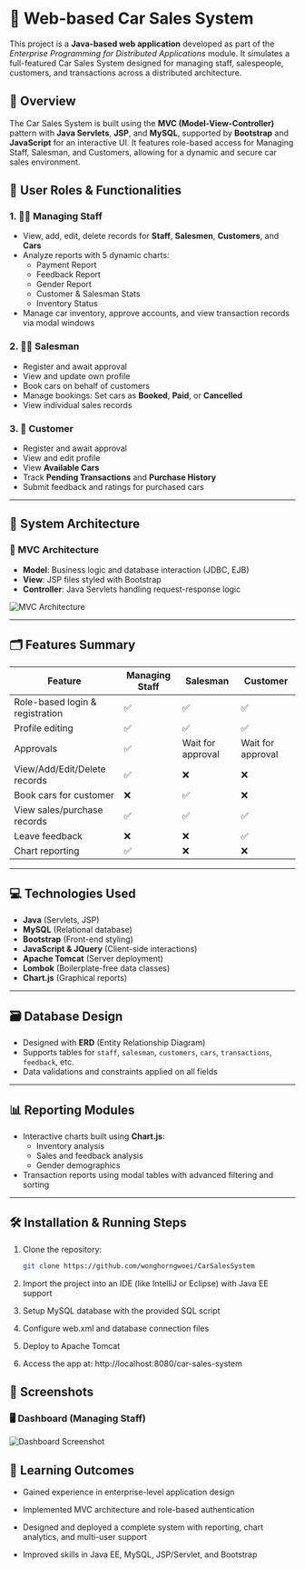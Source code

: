 # 🚗 Web-based Car Sales System

This project is a **Java-based web application** developed as part of the *Enterprise Programming for Distributed Applications* module. It simulates a full-featured Car Sales System designed for managing staff, salespeople, customers, and transactions across a distributed architecture.

## 📌 Overview

The Car Sales System is built using the **MVC (Model-View-Controller)** pattern with **Java Servlets**, **JSP**, and **MySQL**, supported by **Bootstrap** and **JavaScript** for an interactive UI. It features role-based access for Managing Staff, Salesman, and Customers, allowing for a dynamic and secure car sales environment.

## 👥 User Roles & Functionalities

### 1. 👨‍💼 Managing Staff
- View, add, edit, delete records for **Staff**, **Salesmen**, **Customers**, and **Cars**
- Analyze reports with 5 dynamic charts:
  - Payment Report
  - Feedback Report
  - Gender Report
  - Customer & Salesman Stats
  - Inventory Status
- Manage car inventory, approve accounts, and view transaction records via modal windows

### 2. 🧑‍💼 Salesman
- Register and await approval
- View and update own profile
- Book cars on behalf of customers
- Manage bookings: Set cars as **Booked**, **Paid**, or **Cancelled**
- View individual sales records

### 3. 👤 Customer
- Register and await approval
- View and edit profile
- View **Available Cars**
- Track **Pending Transactions** and **Purchase History**
- Submit feedback and ratings for purchased cars

---

## 🧱 System Architecture

### 📐 MVC Architecture

- **Model**: Business logic and database interaction (JDBC, EJB)
- **View**: JSP files styled with Bootstrap
- **Controller**: Java Servlets handling request-response logic

![MVC Architecture](https://via.placeholder.com/600x200?text=MVC+Diagram)

---

## 🗂️ Features Summary

| Feature | Managing Staff | Salesman | Customer |
|--------|----------------|----------|----------|
| Role-based login & registration | ✅ | ✅ | ✅ |
| Profile editing | ✅ | ✅ | ✅ |
| Approvals | ✅ | Wait for approval | Wait for approval |
| View/Add/Edit/Delete records | ✅ | ❌ | ❌ |
| Book cars for customer | ❌ | ✅ | ❌ |
| View sales/purchase records | ✅ | ✅ | ✅ |
| Leave feedback | ❌ | ❌ | ✅ |
| Chart reporting | ✅ | ❌ | ❌ |

---

## 💻 Technologies Used

- **Java** (Servlets, JSP)
- **MySQL** (Relational database)
- **Bootstrap** (Front-end styling)
- **JavaScript & JQuery** (Client-side interactions)
- **Apache Tomcat** (Server deployment)
- **Lombok** (Boilerplate-free data classes)
- **Chart.js** (Graphical reports)

---

## 🗃️ Database Design

- Designed with **ERD** (Entity Relationship Diagram)
- Supports tables for `staff`, `salesman`, `customers`, `cars`, `transactions`, `feedback`, etc.
- Data validations and constraints applied on all fields

---

## 📊 Reporting Modules

- Interactive charts built using **Chart.js**:
  - Inventory analysis
  - Sales and feedback analysis
  - Gender demographics
- Transaction reports using modal tables with advanced filtering and sorting

---

## 🛠️ Installation & Running Steps

1. Clone the repository:
   ```bash
   git clone https://github.com/wonghorngwoei/CarSalesSystem

2. Import the project into an IDE (like IntelliJ or Eclipse) with Java EE support

3. Setup MySQL database with the provided SQL script

4. Configure web.xml and database connection files

5. Deploy to Apache Tomcat

6. Access the app at: http://localhost:8080/car-sales-system

## 📸 Screenshots

### 🖥️ Dashboard (Managing Staff)
![Dashboard Screenshot](screenshots/CarSalesSys.png)

## 🧠 Learning Outcomes
- Gained experience in enterprise-level application design

- Implemented MVC architecture and role-based authentication

- Designed and deployed a complete system with reporting, chart analytics, and multi-user support

- Improved skills in Java EE, MySQL, JSP/Servlet, and Bootstrap